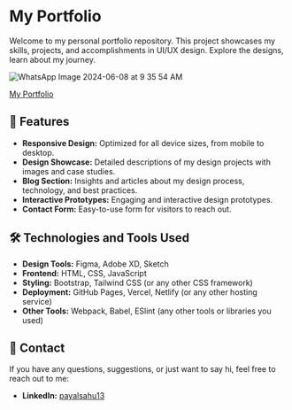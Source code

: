 # My Portfolio

Welcome to my personal portfolio repository. This project showcases my skills, projects, and accomplishments in UI/UX design. Explore the designs, learn about my journey.

![WhatsApp Image 2024-06-08 at 9 35 54 AM](https://github.com/payalsahu1303/PORTFOLIO/assets/141853271/85dd27ff-2ea1-4228-a7e4-4fa0a5281c01)

[My Portfolio](https://payalsahu13.my.canva.site/payal-sahu)

## 🌟 Features

- **Responsive Design:** Optimized for all device sizes, from mobile to desktop.
- **Design Showcase:** Detailed descriptions of my design projects with images and case studies.
- **Blog Section:** Insights and articles about my design process, technology, and best practices.
- **Interactive Prototypes:** Engaging and interactive design prototypes.
- **Contact Form:** Easy-to-use form for visitors to reach out.

## 🛠️ Technologies and Tools Used

- **Design Tools:** Figma, Adobe XD, Sketch
- **Frontend:** HTML, CSS, JavaScript
- **Styling:** Bootstrap, Tailwind CSS (or any other CSS framework)
- **Deployment:** GitHub Pages, Vercel, Netlify (or any other hosting service)
- **Other Tools:** Webpack, Babel, ESlint (any other tools or libraries you used)

## 📧 Contact

If you have any questions, suggestions, or just want to say hi, feel free to reach out to me:

- **LinkedIn:** [payalsahu13](https://www.linkedin.com/in/payalsahu13/)
